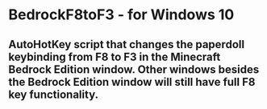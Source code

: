 # BedrockF8toF3 - for Windows 10

## AutoHotKey script that changes the paperdoll keybinding from F8 to F3 in the Minecraft Bedrock Edition window. Other windows besides the Bedrock Edition window will still have full F8 key functionality.

